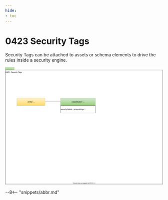 ```yaml
---
hide:
- toc
---
```


<!-- SPDX-License-Identifier: CC-BY-4.0 -->
<!-- Copyright Contributors to the ODPi Egeria project. -->

# 0423 Security Tags

Security Tags can be attached to assets or schema elements to drive the
rules inside a security engine.

![UML](0423-Security-Tags.svg)


--8<-- "snippets/abbr.md"